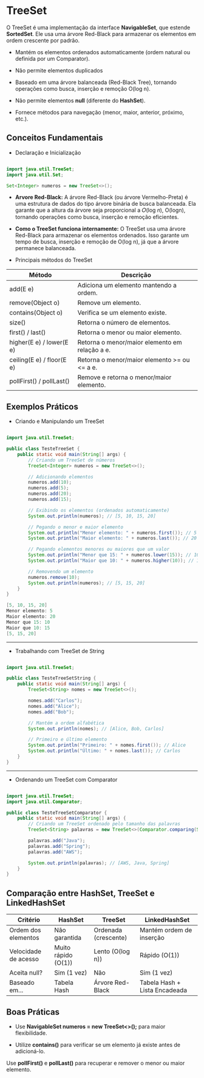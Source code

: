 # TreeSet

O TreeSet é uma implementação da interface **NavigableSet**, que estende **SortedSet**. Ele usa uma árvore Red-Black para armazenar os elementos em ordem crescente por padrão.

- Mantém os elementos ordenados automaticamente (ordem natural ou definida por um Comparator).

- Não permite elementos duplicados

- Baseado em uma árvore balanceada (Red-Black Tree), tornando operações como busca, inserção e remoção O(log n).

- Não permite elementos **null** (diferente do **HashSet**).

- Fornece métodos para navegação (menor, maior, anterior, próximo, etc.).

## Conceitos Fundamentais

- Declaração e Inicialização

``` Java

import java.util.TreeSet;
import java.util.Set;

Set<Integer> numeros = new TreeSet<>();

```

- **Arvore Red-Black:** A árvore Red-Black (ou árvore Vermelho-Preta) é uma estrutura de dados do tipo árvore binária de busca balanceada. Ela garante que a altura da árvore seja proporcional a 
𝑂(log 𝑛), O(logn), tornando operações como busca, inserção e remoção eficientes.

- **Como o TreeSet funciona internamente:** O TreeSet usa uma árvore Red-Black para armazenar os elementos ordenados. Isso garante um tempo de busca, inserção e remoção de O(log n), já que a árvore permanece balanceada.

- Principais métodos do TreeSet

| **Método**                | **Descrição**                                  |
|---------------------------|------------------------------------------------|
| add(E e)                  | Adiciona um elemento mantendo a ordem.         |
| remove(Object o)          | Remove um elemento.                            |
| contains(Object o)        | Verifica se um elemento existe.                |
| size()                    | Retorna o número de elementos.                 |
| first() / last()          | Retorna o menor ou maior elemento.             |
| higher(E e) / lower(E e)  | Retorna o menor/maior elemento em relação a e. |
| ceiling(E e) / floor(E e) | Retorna o menor/maior elemento >= ou <= a e.   |
| pollFirst() / pollLast()  | Remove e retorna o menor/maior elemento.       |

## Exemplos Práticos

- Criando e Manipulando um TreeSet

``` Java

import java.util.TreeSet;

public class TesteTreeSet {
    public static void main(String[] args) {
        // Criando um TreeSet de números
        TreeSet<Integer> numeros = new TreeSet<>();

        // Adicionando elementos
        numeros.add(10);
        numeros.add(5);
        numeros.add(20);
        numeros.add(15);

        // Exibindo os elementos (ordenados automaticamente)
        System.out.println(numeros); // [5, 10, 15, 20]

        // Pegando o menor e maior elemento
        System.out.println("Menor elemento: " + numeros.first()); // 5
        System.out.println("Maior elemento: " + numeros.last()); // 20

        // Pegando elementos menores ou maiores que um valor
        System.out.println("Menor que 15: " + numeros.lower(15)); // 10
        System.out.println("Maior que 10: " + numeros.higher(10)); // 15

        // Removendo um elemento
        numeros.remove(10);
        System.out.println(numeros); // [5, 15, 20]
    }
}

[5, 10, 15, 20]  
Menor elemento: 5  
Maior elemento: 20  
Menor que 15: 10  
Maior que 10: 15  
[5, 15, 20]  


```

---

- Trabalhando com TreeSet de String

``` Java

import java.util.TreeSet;

public class TesteTreeSetString {
    public static void main(String[] args) {
        TreeSet<String> nomes = new TreeSet<>();

        nomes.add("Carlos");
        nomes.add("Alice");
        nomes.add("Bob");

        // Mantém a ordem alfabética
        System.out.println(nomes); // [Alice, Bob, Carlos]

        // Primeiro e último elemento
        System.out.println("Primeiro: " + nomes.first()); // Alice
        System.out.println("Último: " + nomes.last()); // Carlos
    }
}

```

--- 

- Ordenando um TreeSet com Comparator

``` Java

import java.util.TreeSet;
import java.util.Comparator;

public class TesteTreeSetComparator {
    public static void main(String[] args) {
        // Criando um TreeSet ordenado pelo tamanho das palavras
        TreeSet<String> palavras = new TreeSet<>(Comparator.comparing(String::length));

        palavras.add("Java");
        palavras.add("Spring");
        palavras.add("AWS");

        System.out.println(palavras); // [AWS, Java, Spring]
    }
}

```


## Comparação entre HashSet, TreeSet e LinkedHashSet

| **Critério**         | **HashSet**         | **TreeSet**          | **LinkedHashSet**               |
|----------------------|---------------------|----------------------|---------------------------------|
| Ordem dos elementos  | Não garantida       | Ordenada (crescente) | Mantém ordem de inserção        |
| Velocidade de acesso | Muito rápido (O(1)) | Lento (O(log n))     | Rápido (O(1))                   |
| Aceita null?         | Sim (1 vez)         | Não                  | Sim (1 vez)                     |
| Baseado em...        | Tabela Hash         | Árvore Red-Black     | Tabela Hash + Lista Encadeada   |

## Boas Práticas

- Use **NavigableSet<Integer> numeros = new TreeSet<>();** para maior flexibilidade.

- Utilize **contains()** para verificar se um elemento já existe antes de adicioná-lo.

Use **pollFirst()** e **pollLast()** para recuperar e remover o menor ou maior elemento.